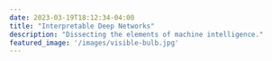 ```yaml
---
date: 2023-03-19T18:12:34-04:00
title: "Interpretable Deep Networks"
description: "Dissecting the elements of machine intelligence."
featured_image: '/images/visible-bulb.jpg'
---
```


